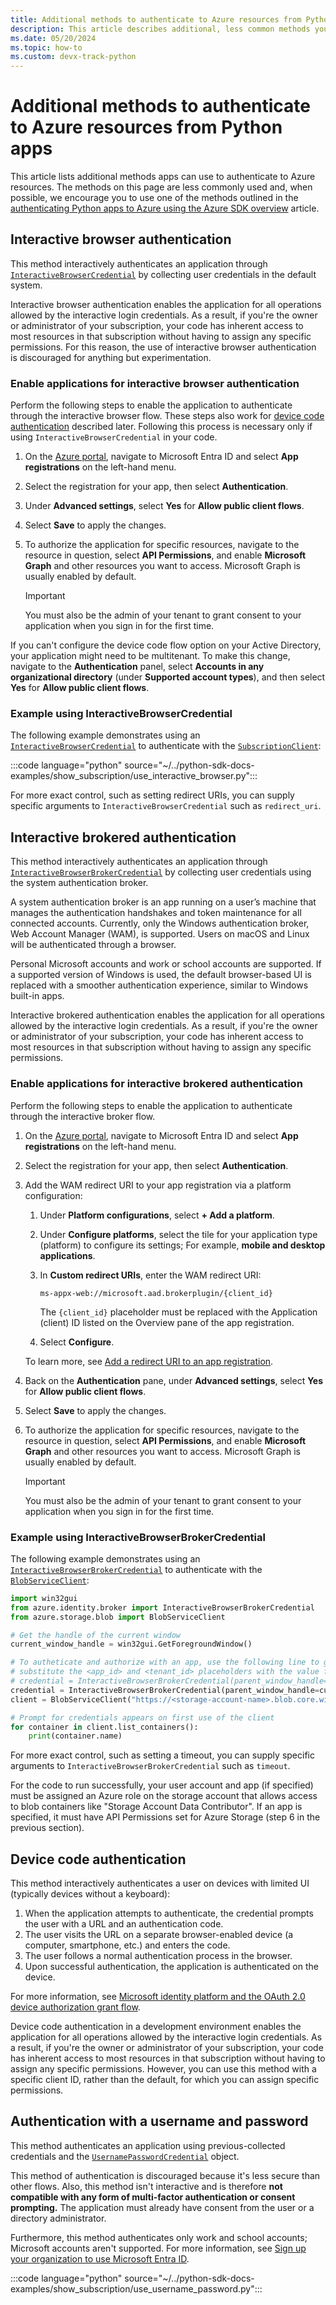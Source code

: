 ```yaml
---
title: Additional methods to authenticate to Azure resources from Python apps
description: This article describes additional, less common methods you can use to authenticate your Python app to Azure resources. 
ms.date: 05/20/2024
ms.topic: how-to
ms.custom: devx-track-python
---
```


# Additional methods to authenticate to Azure resources from Python apps

This article lists additional methods apps can use to authenticate to Azure resources. The methods on this page are less commonly used and, when possible, we encourage you to use one of the methods outlined in the [authenticating Python apps to Azure using the Azure SDK overview](./authentication-overview.md) article.

## Interactive browser authentication

This method interactively authenticates an application through [`InteractiveBrowserCredential`](/python/api/azure-identity/azure.identity.interactivebrowsercredential) by collecting user credentials in the default system.

Interactive browser authentication enables the application for all operations allowed by the interactive login credentials. As a result, if you're the owner or administrator of your subscription, your code has inherent access to most resources in that subscription without having to assign any specific permissions.  For this reason, the use of interactive browser authentication is discouraged for anything but experimentation.

### Enable applications for interactive browser authentication

Perform the following steps to enable the application to authenticate through the interactive browser flow. These steps also work for [device code authentication](#device-code-authentication) described later. Following this process is necessary only if using `InteractiveBrowserCredential` in your code.

1. On the [Azure portal](https://portal.azure.com), navigate to Microsoft Entra ID and select **App registrations** on the left-hand menu.
1. Select the registration for your app, then select **Authentication**.
1. Under **Advanced settings**, select **Yes** for **Allow public client flows**.
1. Select **Save** to apply the changes.
1. To authorize the application for specific resources, navigate to the resource in question, select **API Permissions**, and enable **Microsoft Graph** and other resources you want to access. Microsoft Graph is usually enabled by default.

    > [!IMPORTANT]
    > You must also be the admin of your tenant to grant consent to your application when you sign in for the first time.

If you can't configure the device code flow option on your Active Directory, your application might need to be multitenant. To make this change, navigate to the **Authentication** panel, select **Accounts in any organizational directory** (under **Supported account types**), and then select **Yes** for **Allow public client flows**.

### Example using InteractiveBrowserCredential

The following example demonstrates using an [`InteractiveBrowserCredential`](/python/api/azure-identity/azure.identity.interactivebrowsercredential) to authenticate with the [`SubscriptionClient`](/python/api/azure-mgmt-resource/azure.mgmt.resource.subscriptions.v2019_06_01.subscriptionclient):

:::code language="python" source="~/../python-sdk-docs-examples/show_subscription/use_interactive_browser.py":::

For more exact control, such as setting redirect URIs, you can supply specific arguments to `InteractiveBrowserCredential` such as `redirect_uri`.

## Interactive brokered authentication

This method interactively authenticates an application through [`InteractiveBrowserBrokerCredential`](/python/api/azure-identity-broker/azure.identity.broker.interactivebrowserbrokercredential) by collecting user credentials using the system authentication broker.

A system authentication broker is an app running on a user’s machine that manages the authentication handshakes and token maintenance for all connected accounts. Currently, only the Windows authentication broker, Web Account Manager (WAM), is supported. Users on macOS and Linux will be authenticated through a browser.

Personal Microsoft accounts and work or school accounts are supported. If a supported version of Windows is used, the default browser-based UI is replaced with a smoother authentication experience, similar to Windows built-in apps.

Interactive brokered authentication enables the application for all operations allowed by the interactive login credentials. As a result, if you're the owner or administrator of your subscription, your code has inherent access to most resources in that subscription without having to assign any specific permissions.

### Enable applications for interactive brokered authentication

Perform the following steps to enable the application to authenticate through the interactive broker flow.

1. On the [Azure portal](https://portal.azure.com), navigate to Microsoft Entra ID and select **App registrations** on the left-hand menu.
1. Select the registration for your app, then select **Authentication**.
1. Add the WAM redirect URI to your app registration via a platform configuration:
    1. Under **Platform configurations**, select **+ Add a platform**.
    1. Under **Configure platforms**, select the tile for your application type (platform) to configure its settings; For example, **mobile and desktop applications**.
    1. In **Custom redirect URIs**, enter the WAM redirect URI:

        ```text
        ms-appx-web://microsoft.aad.brokerplugin/{client_id}
        ```

         The `{client_id}` placeholder must be replaced with the Application (client) ID listed on the Overview pane of the app registration.

    1. Select **Configure**.

    To learn more, see [Add a redirect URI to an app registration](/entra/identity-platform/quickstart-register-app#add-a-redirect-uri).

1. Back on the **Authentication** pane, under **Advanced settings**, select **Yes** for **Allow public client flows**.
1. Select **Save** to apply the changes.
1. To authorize the application for specific resources, navigate to the resource in question, select **API Permissions**, and enable **Microsoft Graph** and other resources you want to access. Microsoft Graph is usually enabled by default.

    > [!IMPORTANT]
    > You must also be the admin of your tenant to grant consent to your application when you sign in for the first time.

### Example using InteractiveBrowserBrokerCredential

The following example demonstrates using an [`InteractiveBrowserBrokerCredential`](/python/api/azure-identity-broker/azure.identity.broker.interactivebrowserbrokercredential) to authenticate with the [`BlobServiceClient`](/python/api/azure-storage-blob/azure.storage.blob.blobserviceclient):

```python
import win32gui
from azure.identity.broker import InteractiveBrowserBrokerCredential
from azure.storage.blob import BlobServiceClient

# Get the handle of the current window
current_window_handle = win32gui.GetForegroundWindow()

# To autheticate and authorize with an app, use the following line to get a credential and
# substitute the <app_id> and <tenant_id> placeholders with the value for your app and tenant.
# credential = InteractiveBrowserBrokerCredential(parent_window_handle=current_window_handle, client_id=<app_id>, tenant_id=<tenant_id>)
credential = InteractiveBrowserBrokerCredential(parent_window_handle=current_window_handle)
client = BlobServiceClient("https://<storage-account-name>.blob.core.windows.net/", credential=credential)

# Prompt for credentials appears on first use of the client
for container in client.list_containers():
    print(container.name)
```

For more exact control, such as setting a timeout, you can supply specific arguments to `InteractiveBrowserBrokerCredential` such as `timeout`.

For the code to run successfully, your user account and app (if specified) must be assigned an Azure role on the storage account that allows access to blob containers like "Storage Account Data Contributor". If an app is specified, it must have API Permissions set for Azure Storage (step 6 in the previous section).

## Device code authentication

This method interactively authenticates a user on devices with limited UI (typically devices without a keyboard):

1. When the application attempts to authenticate, the credential prompts the user with a URL and an authentication code.
1. The user visits the URL on a separate browser-enabled device (a computer, smartphone, etc.) and enters the code.
1. The user follows a normal authentication process in the browser.
1. Upon successful authentication, the application is authenticated on the device.

For more information, see [Microsoft identity platform and the OAuth 2.0 device authorization grant flow](/azure/active-directory/develop/v2-oauth2-device-code).

Device code authentication in a development environment enables the application for all operations allowed by the interactive login credentials. As a result, if you're the owner or administrator of your subscription, your code has inherent access to most resources in that subscription without having to assign any specific permissions. However, you can use this method with a specific client ID, rather than the default, for which you can assign specific permissions.

## Authentication with a username and password

This method authenticates an application using previous-collected credentials and the [`UsernamePasswordCredential`](/python/api/azure-identity/azure.identity.usernamepasswordcredential) object.

This method of authentication is discouraged because it's less secure than other flows. Also, this method isn't interactive and is therefore **not compatible with any form of multi-factor authentication or consent prompting.** The application must already have consent from the user or a directory administrator.

Furthermore, this method authenticates only work and school accounts; Microsoft accounts aren't supported. For more information, see [Sign up your organization to use Microsoft Entra ID](/azure/active-directory/fundamentals/sign-up-organization).

:::code language="python" source="~/../python-sdk-docs-examples/show_subscription/use_username_password.py":::
